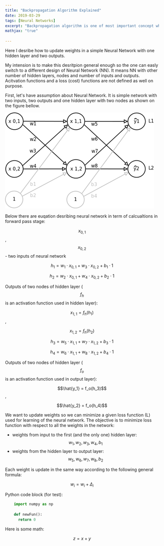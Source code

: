 ```yaml
---
title: "Backpropagation Algorithm Explained"
date: 2019-03-29
tags: [Neural Networks]
excerpt: "Backpropagation algorithm is one of most important concept when talking about training of Neural Networks"
mathjax: "true"

---
```


Here I desribe how to update weights in a simple Neural Network with one hidden layer and two outputs.

My intension is to make this desritpion general enough so the one can easly switch to a different design of Neural Network (NN). It means NN with other number of hidden layers, nodes and number of inputs and outputs. Acitvation functions and a loss (cost) functions are not defined as well on purpose.

First, let's have assumption about Neural Network. It is simple network with two inputs, two outputs and one hidden layer with two nodes as shown on the figure bellow.

![image](/images/Simple_NN_01.png)

Below there are euqation desribing neural network in term of calcualtions in forward pass stage:

$$x_{0,1}$$, $$x_{0,2}$$ - two inputs of neural network

$$h_1 = w_1 \cdot x_{0,1} + w_3 \cdot x_{0,2} + b_1 \cdot 1 $$

$$h_2 = w_2 \cdot x_{0,1} + w_4 \cdot x_{0,2} + b_2 \cdot 1 $$

Outputs of two nodes of hidden layer ($$f_h$$ is an activation function used in hidden layer):

$$x_{1,1} = f_h(h_1)$$, 

$$x_{1,2} = f_h(h_2)$$

$$h_3 = w_5 \cdot x_{1,1} + w_7 \cdot x_{1,2} + b_3 \cdot 1 $$

$$h_4 = w_6 \cdot x_{1,1} + w_8 \cdot x_{1,2} + b_4 \cdot 1 $$

Outputs of two nodes of hidden layer ($$f_o$$ is an activation function used in output layer):

$$\hat{y_1} = f_o(h_3)$$, 

$$\hat{y_2} = f_o(h_4)$$

We want to update weights so we can minimize a given loss function (L) used for learning of the neural network. The objective is to minimize loss function with respect to all the weights in the network:
* weights from input to the first (and the only one) hidden layer: $$  w_1, w_2, w_3, w_4, b_1$$
* weights from the hidden layer to output layer: $$w_5, w_6, w_7, w_8, b_2$$

Each weight is update in the same way according to the following general formula:

$$w_i = w_i + \Delta_i$$

Python code block (for test):
```python
    import numpy as np

    def newFun():
      return 0
```
Here is some math:

$$z=x+y$$
